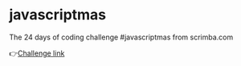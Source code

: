 # javascriptmas
The 24 days of coding challenge #javascriptmas from scrimba.com

👉[Challenge link](https://scrimba.com/learn/adventcalendar)

